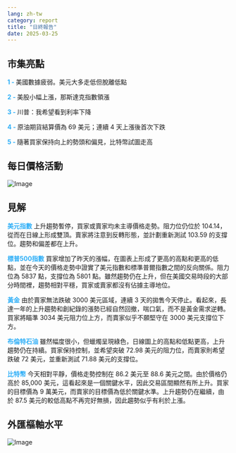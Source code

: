 ```yaml
---
lang: zh-tw
category: report
title: "日終報告"
date: 2025-03-25
---
```



<h2>市集亮點</h2>
<strong style="color: #2caef7;">1 - </strong> 美國數據疲弱。美元大多走低但脫離低點

<strong style="color: #2caef7;">2 - </strong> 美股小幅上漲，那斯達克指數領漲

<strong style="color: #2caef7;">3 - </strong> 川普：我希望看到利率下降

<strong style="color: #2caef7;">4 - </strong> 原油期貨結算價為 69 美元；連續 4 天上漲後首次下跌

<strong style="color: #2caef7;">5 - </strong> 隨著買家保持向上的勢頭和偏見，比特幣試圖走高



<h2>每日價格活動</h2>
<img src="https://markleighedu.github.io/img/Mar-2025/25-Mar-2025/price.jpg" alt="Image"/>

<h2>見解</h2>
<strong style="color: #2caef7;">美元指數</strong> 上升趨勢暫停，買家或賣家均未主導價格走勢。阻力位仍位於 104.14，從而在日線上形成雙頂。賣家將注意到反轉形態，並計劃重新測試 103.59 的支撐位。趨勢和偏差都在上升。

<strong style="color: #2caef7;">標普500指數</strong> 買家增加了昨天的漲幅，在圖表上形成了更高的高點和更高的低點，並在今天的價格走勢中證實了美元指數和標準普爾指數之間的反向關係。阻力位為 5837 點，支撐位為 5801 點。雖然趨勢仍在上升，但在美國交易時段的大部分時間裡，趨勢相對平穩，買家或賣家都沒有佔據主導地位。

<strong style="color: #2caef7;">黃金</strong> 由於賣家無法跌破 3000 美元區域，連續 3 天的拋售今天停止。看起來，長達一年的上升趨勢和創紀錄的漲勢已經自然回撤，喘口氣，而不是黃金需求逆轉。買家將瞄準 3034 美元阻力位上方，而賣家似乎不願堅守在 3000 美元支撐位下方。

<strong style="color: #2caef7;">布倫特石油</strong> 雖然幅度很小，但蠟燭呈現綠色，日線圖上的高點和低點更高，上升趨勢仍在持續。買家保持控制，並希望突破 72.98 美元的阻力位，而賣家則希望跌破 72 美元，並重新測試 71.88 美元的支撐位。

<strong style="color: #2caef7;">比特幣</strong> 今天相對平靜，價格走勢控制在 86.2 美元至 88.6 美元之間。由於價格仍高於 85,000 美元，這看起來是一個關鍵水平，因此交易區間顯然有所上升。買家的目標價為 9 萬美元，而賣家的目標價為低於關鍵水準。上升趨勢仍在繼續，由於 87.5 美元的較低高點不再完好無損，因此趨勢似乎有利於上漲。 



<h2>外匯樞軸水平</h2>
<img src="https://markleighedu.github.io/img/Mar-2025/25-Mar-2025/pivot.jpg" alt="Image"/>